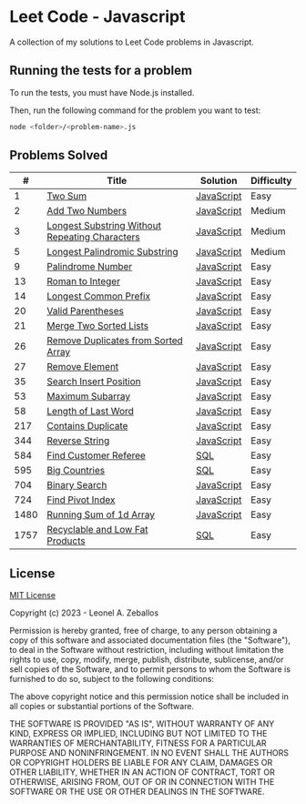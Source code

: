 # Leet Code - Javascript
A collection of my solutions to Leet Code problems in Javascript.

## Running the tests for a problem
To run the tests, you must have Node.js installed.

Then, run the following command for the problem you want to test:

```bash
node <folder>/<problem-name>.js
```

## Problems Solved
| # | Title | Solution | Difficulty |
|---| ----- | -------- | ---------- |
|1|[Two Sum](https://leetcode.com/problems/two-sum/)|[JavaScript](./1.%20Two%20Sum/v1.js)|Easy|
|2|[Add Two Numbers](https://leetcode.com/problems/add-two-numbers/)|[JavaScript](./2.%20Add%20Two%20Numbers/v1.js)|Medium|
|3|[Longest Substring Without Repeating Characters](https://leetcode.com/problems/longest-substring-without-repeating-characters/)|[JavaScript](./3.%20Longest%20Substring%20Without%20Repeating%20Characters/v1.js)|Medium|
|5|[Longest Palindromic Substring](https://leetcode.com/problems/longest-palindromic-substring/)|[JavaScript](./5.%20Longest%20Palindromic%20Substring/v1.js)|Medium|
|9|[Palindrome Number](https://leetcode.com/problems/palindrome-number/)|[JavaScript](./9.%20Palindrome%20Number/v1.js)|Easy|
|13|[Roman to Integer](https://leetcode.com/problems/roman-to-integer/)|[JavaScript](./13.%20Roman%20to%20Integer/v1.js)|Easy|
|14|[Longest Common Prefix](https://leetcode.com/problems/longest-common-prefix/)|[JavaScript](./14.%20Longest%20Common%20Prefix/v1.js)|Easy|
|20|[Valid Parentheses](https://leetcode.com/problems/valid-parentheses/)|[JavaScript](./20.%20Valid%20Parentheses/v1.js)|Easy|
|21|[Merge Two Sorted Lists](https://leetcode.com/problems/merge-two-sorted-lists/)|[JavaScript](./21.%20Merge%20Two%20Sorted%20Lists/v1.js)|Easy|
|26|[Remove Duplicates from Sorted Array](https://leetcode.com/problems/remove-duplicates-from-sorted-array/)|[JavaScript](./26.%20Remove%20Duplicates%20from%20Sorted%20Array/v1.js)|Easy|
|27|[Remove Element](https://leetcode.com/problems/remove-element/)|[JavaScript](./27.%20Remove%20Element/v1.js)|Easy|
|35|[Search Insert Position](https://leetcode.com/problems/search-insert-position/)|[JavaScript](./35.%20Search%20Insert%20Position/v1.js)|Easy|
|53|[Maximum Subarray](https://leetcode.com/problems/maximum-subarray/)|[JavaScript](./53.%20Maximum%20Subarray/v1.js)|Easy|
|58|[Length of Last Word](https://leetcode.com/problems/length-of-last-word/)|[JavaScript](./58.%20Length%20of%20Last%20Word/v1.js)|Easy|
|217|[Contains Duplicate](https://leetcode.com/problems/contains-duplicate/)|[JavaScript](./217.%20Contains%20Duplicate/v1.js)|Easy|
|344|[Reverse String](https://leetcode.com/problems/reverse-string/)|[JavaScript](./344.%20Reverse%20String/v1.js)|Easy|
|584|[Find Customer Referee](https://leetcode.com/problems/find-customer-referee/)|[SQL](./584.%20Find%20Customer%20Referee/v1.sql)|Easy|
|595|[Big Countries](https://leetcode.com/problems/big-countries/)|[SQL](./595.%20Big%20Countries/v1.sql)|Easy|
|704|[Binary Search](https://leetcode.com/problems/binary-search/)|[JavaScript](./704.%20Binary%20Search/v1.js)|Easy|
|724|[Find Pivot Index](https://leetcode.com/problems/find-pivot-index/)|[JavaScript](./724.%20Find%20Pivot%20Index/v1.js)|Easy|
|1480|[Running Sum of 1d Array](https://leetcode.com/problems/running-sum-of-1d-array/)|[JavaScript](./1480.%20Running%20Sum%20of%201d%20Array/v1.js)|Easy|
|1757|[Recyclable and Low Fat Products](https://leetcode.com/problems/recyclable-and-low-fat-products/)|[SQL](./1757.%20Recyclable%20and%20Low%20Fat%20Products/v1.sql)|Easy|

## License
[MIT License](https://choosealicense.com/licenses/mit/)

Copyright (c) 2023 - Leonel A. Zeballos

Permission is hereby granted, free of charge, to any person obtaining a copy
of this software and associated documentation files (the "Software"), to deal
in the Software without restriction, including without limitation the rights
to use, copy, modify, merge, publish, distribute, sublicense, and/or sell
copies of the Software, and to permit persons to whom the Software is
furnished to do so, subject to the following conditions:

The above copyright notice and this permission notice shall be included in all
copies or substantial portions of the Software.

THE SOFTWARE IS PROVIDED "AS IS", WITHOUT WARRANTY OF ANY KIND, EXPRESS OR
IMPLIED, INCLUDING BUT NOT LIMITED TO THE WARRANTIES OF MERCHANTABILITY,
FITNESS FOR A PARTICULAR PURPOSE AND NONINFRINGEMENT. IN NO EVENT SHALL THE
AUTHORS OR COPYRIGHT HOLDERS BE LIABLE FOR ANY CLAIM, DAMAGES OR OTHER
LIABILITY, WHETHER IN AN ACTION OF CONTRACT, TORT OR OTHERWISE, ARISING FROM,
OUT OF OR IN CONNECTION WITH THE SOFTWARE OR THE USE OR OTHER DEALINGS IN THE
SOFTWARE.